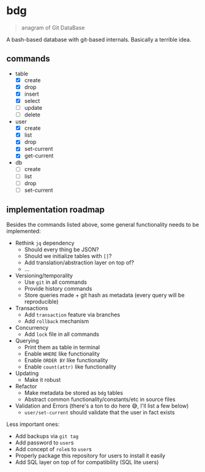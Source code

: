 # bdg

> anagram of Git DataBase

A bash-based database with git-based internals. Basically a terrible idea.

## commands

- table
    - [x] create
    - [x] drop
    - [x] insert
    - [x] select
    - [ ] update
    - [ ] delete
- user
    - [x] create
    - [x] list
    - [x] drop
    - [x] set-current
    - [x] get-current
- db
    - [ ] create
    - [ ] list
    - [ ] drop
    - [ ] set-current

## implementation roadmap

Besides the commands listed above, some general functionality needs to be implemented:

- Rethink `jq` dependency
  - Should every thing be JSON?
  - Should we initialize tables with `[]`?
  - Add translation/abstraction layer on top of?
  - ...
- Versioning/temporality
  - Use `git` in all commands
  - Provide history commands
  - Store queries made + git hash as metadata (every query will be reproducible)
- Transactions
  - Add `transaction` feature via branches
  - Add `rollback` mechanism
- Concurrency
  - Add `lock` file in all commands
- Querying
  - Print them as table in terminal
  - Enable `WHERE` like functionality
  - Enable `ORDER BY` like functionality
  - Enable `count(attr)` like functionality
- Updating
  - Make it robust
- Refactor
  - Make metadata be stored as `bdg` tables 
  - Abstract common functionality/constants/etc in source files
- Validation and Errors (there's a ton to do here 😅, I'll list a few below)
  - `user/set-current` should validate that the user in fact exists

Less important ones:

- Add backups via `git tag`
- Add password to `user`s
- Add concept of `role`s to `user`s
- Properly package this repository for users to install it easily
- Add SQL layer on top of for compatibility (SQL lite users)
